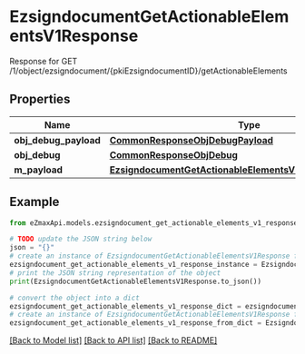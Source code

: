 # EzsigndocumentGetActionableElementsV1Response

Response for GET /1/object/ezsigndocument/{pkiEzsigndocumentID}/getActionableElements

## Properties

Name | Type | Description | Notes
------------ | ------------- | ------------- | -------------
**obj_debug_payload** | [**CommonResponseObjDebugPayload**](CommonResponseObjDebugPayload.md) |  | 
**obj_debug** | [**CommonResponseObjDebug**](CommonResponseObjDebug.md) |  | [optional] 
**m_payload** | [**EzsigndocumentGetActionableElementsV1ResponseMPayload**](EzsigndocumentGetActionableElementsV1ResponseMPayload.md) |  | 

## Example

```python
from eZmaxApi.models.ezsigndocument_get_actionable_elements_v1_response import EzsigndocumentGetActionableElementsV1Response

# TODO update the JSON string below
json = "{}"
# create an instance of EzsigndocumentGetActionableElementsV1Response from a JSON string
ezsigndocument_get_actionable_elements_v1_response_instance = EzsigndocumentGetActionableElementsV1Response.from_json(json)
# print the JSON string representation of the object
print(EzsigndocumentGetActionableElementsV1Response.to_json())

# convert the object into a dict
ezsigndocument_get_actionable_elements_v1_response_dict = ezsigndocument_get_actionable_elements_v1_response_instance.to_dict()
# create an instance of EzsigndocumentGetActionableElementsV1Response from a dict
ezsigndocument_get_actionable_elements_v1_response_from_dict = EzsigndocumentGetActionableElementsV1Response.from_dict(ezsigndocument_get_actionable_elements_v1_response_dict)
```
[[Back to Model list]](../README.md#documentation-for-models) [[Back to API list]](../README.md#documentation-for-api-endpoints) [[Back to README]](../README.md)


